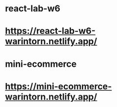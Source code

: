 # react-lab-w6
# https://react-lab-w6-warintorn.netlify.app/
# mini-ecommerce
# https://mini-ecommerce-warintorn.netlify.app/
